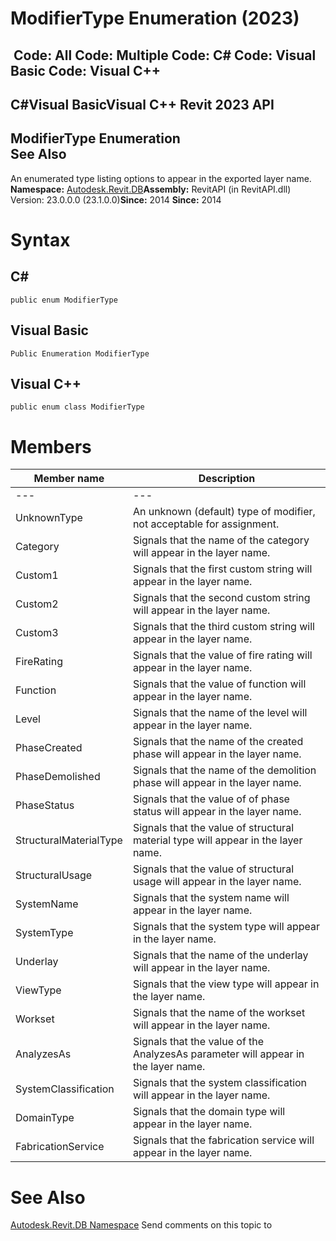 # ModifierType Enumeration (2023)

﻿
 Code: All Code: Multiple Code: C# Code: Visual Basic Code: Visual C++   
---  
C#Visual BasicVisual C++
Revit 2023 API  
---  
ModifierType Enumeration  
See Also  
---  
An enumerated type listing options to appear in the exported layer name. 
**Namespace:** [Autodesk.Revit.DB](87546ba7-461b-c646-cbb1-2cb8f5bff8b2.md "Autodesk.Revit.DB Namespace")**Assembly:** RevitAPI (in RevitAPI.dll) Version: 23.0.0.0 (23.1.0.0)**Since:** 2014 **Since:** 2014 
# Syntax
C#  
---  
```text
public enum ModifierType
```
  
Visual Basic  
---  
```text
Public Enumeration ModifierType
```
  
Visual C++  
---  
```text
public enum class ModifierType
```
  
# Members
| Member name | Description |
| --- | --- |
| --- | --- |
| UnknownType | An unknown (default) type of modifier, not acceptable for assignment. |
| Category | Signals that the name of the category will appear in the layer name. |
| Custom1 | Signals that the first custom string will appear in the layer name. |
| Custom2 | Signals that the second custom string will appear in the layer name. |
| Custom3 | Signals that the third custom string will appear in the layer name. |
| FireRating | Signals that the value of fire rating will appear in the layer name. |
| Function | Signals that the value of function will appear in the layer name. |
| Level | Signals that the name of the level will appear in the layer name. |
| PhaseCreated | Signals that the name of the created phase will appear in the layer name. |
| PhaseDemolished | Signals that the name of the demolition phase will appear in the layer name. |
| PhaseStatus | Signals that the value of of phase status will appear in the layer name. |
| StructuralMaterialType | Signals that the value of structural material type will appear in the layer name. |
| StructuralUsage | Signals that the value of structural usage will appear in the layer name. |
| SystemName | Signals that the system name will appear in the layer name. |
| SystemType | Signals that the system type will appear in the layer name. |
| Underlay | Signals that the name of the underlay will appear in the layer name. |
| ViewType | Signals that the view type will appear in the layer name. |
| Workset | Signals that the name of the workset will appear in the layer name. |
| AnalyzesAs | Signals that the value of the AnalyzesAs parameter will appear in the layer name. |
| SystemClassification | Signals that the system classification will appear in the layer name. |
| DomainType | Signals that the domain type will appear in the layer name. |
| FabricationService | Signals that the fabrication service will appear in the layer name. |

# See Also
[Autodesk.Revit.DB Namespace](87546ba7-461b-c646-cbb1-2cb8f5bff8b2.md "Autodesk.Revit.DB Namespace")
Send comments on this topic to 